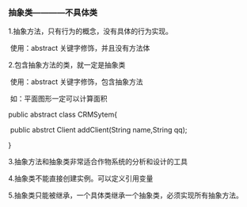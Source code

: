 ### 抽象类————不具体类

1.抽象方法，只有行为的概念，没有具体的行为实现。

​	使用：abstract 关键字修饰，并且没有方法体

2.包含抽象方法的类，就一定是抽象类

​	使用：abstract 关键字修饰，包含抽象方法

​       如：平面图形一定可以计算面积

public abstract class CRMSytem{

​	public abstrct Client addClient(String name,String qq);

}

3.抽象方法和抽象类非常适合作物系统的分析和设计的工具

4.抽象类不能直接创建实例。可以定义引用变量

5.抽象类只能被继承，一个具体类继承一个抽象类，必须实现所有抽象方法。